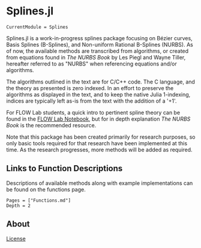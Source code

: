 # Splines.jl
```@meta
CurrentModule = Splines
```

Splines.jl is a work-in-progress splines package focusing on Bézier curves, Basis Splines (B-Splines), and Non-uniform Rational B-Splines (NURBS). As of now, the available methods are transcribed from algorithms, or created from equations found in *The NURBS Book* by Les Piegl and Wayne Tiller, hereafter referred to as "NURBS" when referencing equations and/or algorithms.

The algorithms outlined in the text are for C/C++ code. The C language, and the theory as presented is zero indexed. In an effort to preserve the algorithms as displayed in the text, and to keep the native Julia 1-indexing, indices are typically left as-is from the text with the addition of a '+1'.

For FLOW Lab students, a quick intro to pertinent spline theory can be found in the [FLOW Lab Notebook](https://github.com/byuflowlab/flowlab-notebook/blob/master/theory/splines/splines.pdf), but for in depth explanation *The NURBS Book* is the recommended resource.

Note that this package has been created primarily for research purposes, so only basic tools required for that research have been implemented at this time. As the research progresses, more methods will be added as required.



## Links to Function Descriptions
Descriptions of available methods along with example implementations can be found on the functions page.

```@contents
Pages = ["Functions.md"]
Depth = 2
```

## About
[License](license.md)
